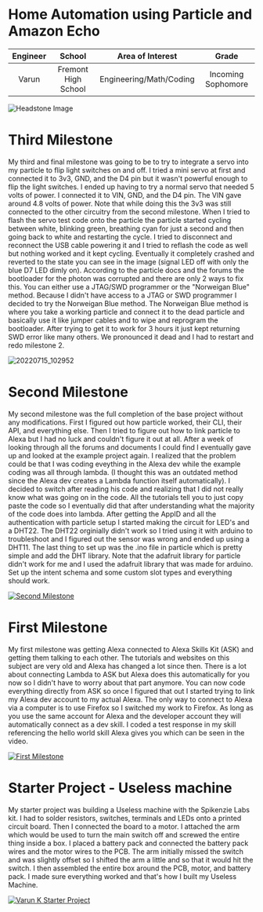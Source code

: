 ﻿# Home Automation using Particle and Amazon Echo


| **Engineer** | **School** | **Area of Interest** | **Grade** |
|:--:|:--:|:--:|:--:|
| Varun | Fremont High School | Engineering/Math/Coding | Incoming Sophomore

![Headstone Image](https://user-images.githubusercontent.com/107944435/176736426-d27e85cc-f735-488e-835c-b720ac0dfc0b.JPG)

 # Third Milestone 


My third and final milestone was going to be to try to integrate a servo into my particle to flip light switches on and off. I tried a mini servo at first and connected it to 3v3, GND, and the D4 pin but it wasn't powerful enough to flip the light switches. I ended up having to try a normal servo that needed 5 volts of power. I connected it to VIN, GND, and the D4 pin. The VIN gave around 4.8 volts of power. Note that while doing this the 3v3 was still connected to the other circuitry from the second milestone. When I tried to flash the servo test code onto the particle the particle started cycling between white, blinking green, breathing cyan for just a second and then going back to white and restarting the cycle. I tried to disconnect and reconnect the USB cable powering it and I tried to reflash the code as well but nothing worked and it kept cycling. Eventually it completely crashed and reverted to the state you can see in the image (signal LED off with only the blue D7 LED dimly on). According to the particle docs and the forums the bootloader for the photon was corrupted and there are only 2 ways to fix this. You can either use a JTAG/SWD programmer or the "Norweigan Blue" method. Because I didn't have access to a JTAG or SWD programmer I decided to try the Norweigan Blue method. The Norweigan Blue method is where you take a working particle and connect it to the dead particle and basically use it like jumper cables and to wipe and reprogram the bootloader. After trying to get it to work for 3 hours it just kept returning SWD error like many others. We pronounced it dead and I had to restart and redo milestone 2. 

![20220715_102952](https://user-images.githubusercontent.com/107944435/180036693-0d1576c5-4b23-4965-94a5-d7ca41ede115.jpg)

 # Second Milestone
 
 
My second milestone was the full completion of the base project without any modifications. First I figured out how particle worked, their CLI, their API, and everything else. Then I tried to figure out how to link particle to Alexa but I had no luck and couldn't figure it out at all. After a week of looking through all the forums and documents I could find I eventually gave up and looked at the example project again. I realized that the problem could be that I was coding eveything in the Alexa dev while the example coding was all through lambda. (I thought this was an outdated method since the Alexa dev creates a Lambda function itself automatically). I decided to switch after reading his code and realizing that I did not really know what was going on in the code. All the tutorials tell you to just copy paste the code so I eventually did that after understanding what the majority of the code does into lambda. After getting the AppID and all the authentication with particle setup I started making the circuit for LED's and a DHT22. The DHT22 orginially didn't work so I tried using it with arduino to troubleshoot and I figured out the sensor was wrong and ended up using a DHT11. The last thing to set up was the .ino file in particle which is pretty simple and add the DHT library. Note that the adafruit library for particle didn't work for me and I used the adafruit library that was made for arduino. Set up the intent schema and some custom slot types and everything should work.

[![Second Milestone](https://res.cloudinary.com/marcomontalbano/image/upload/v1657838671/video_to_markdown/images/youtube--M-2lPy64P-0-c05b58ac6eb4c4700831b2b3070cd403.jpg)](https://www.youtube.com/watch?v=M-2lPy64P-0 "Second Milestone")
# First Milestone
  

My first milestone was getting Alexa connected to Alexa Skills Kit (ASK) and getting them talking to each other. The tutorials and websites on this subject are very old and Alexa has changed a lot since then. There is a lot about connecting Lambda to ASK but Alexa does this automatically for you now so I didn't have to worry about that part anymore. You can now code everything directly from ASK so once I figured that out I started trying to link my Alexa dev account to my actual Alexa. The only way to connect to Alexa via a computer is to use Firefox so I switched my work to Firefox. As long as you use the same account for Alexa and the developer account they will automatically connect as a dev skill. I coded a test response in my skill referencing the hello world skill Alexa gives you which can be seen in the video. 

[![First Milestone](https://res.cloudinary.com/marcomontalbano/image/upload/v1656604140/video_to_markdown/images/youtube--Fum1yOzwwfg-c05b58ac6eb4c4700831b2b3070cd403.jpg)](https://www.youtube.com/watch?v=Fum1yOzwwfg "First Milestone")

# Starter Project - Useless machine
  

My starter project was building a Useless machine with the Spikenzie Labs kit. I had to solder resistors, switches, terminals and LEDs onto a printed circuit board. Then I connected the board to a motor. I attached the arm which would be used to turn the main switch off and screwed the entire thing inside a box. I placed a battery pack and connected the battery pack wires and the motor wires to the PCB. The arm initially missed the switch and was slightly offset so I shifted the arm a little and so that it would hit the switch. I then assembled the entire box around the PCB, motor, and battery pack.  I made sure everything worked and that's how I built my Useless Machine. 

[![Varun K Starter Project](https://res.cloudinary.com/marcomontalbano/image/upload/v1655914257/video_to_markdown/images/youtube--k8xlz6fg6z4-c05b58ac6eb4c4700831b2b3070cd403.jpg)](https://www.youtube.com/watch?v=k8xlz6fg6z4 "Starter Project")
